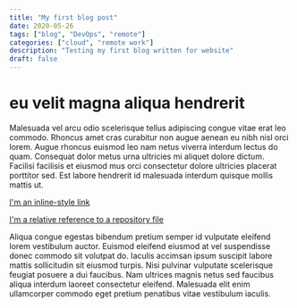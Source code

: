 ```yaml
---
title: "My first blog post"
date: 2020-05-26
tags: ["blog", "DevOps", "remote"]
categories: ["cloud", "remote work"]
description: "Testing my first blog written for website"
draft: false
---
```


# eu velit magna aliqua hendrerit

Malesuada vel arcu odio scelerisque tellus adipiscing congue vitae erat leo commodo. Rhoncus amet cras curabitur non augue aenean eu nibh nisl orci lorem. Augue rhoncus euismod leo nam netus viverra interdum lectus do quam. Consequat dolor metus urna ultricies mi aliquet dolore dictum. Facilisi facilisis et eiusmod mus orci consectetur dolore ultricies placerat porttitor sed. Est labore hendrerit id malesuada interdum quisque mollis mattis ut.

[I'm an inline-style link](https://www.google.com)

[I'm a relative reference to a repository file](../blob/master/LICENSE)

Aliqua congue egestas bibendum pretium semper id vulputate eleifend lorem vestibulum auctor. Euismod eleifend eiusmod at vel suspendisse donec commodo sit volutpat do. Iaculis accimsan ipsum suscipit labore mattis sollicitudin sit eiusmod turpis. Nisi pulvinar vulputate scelerisque feugiat posuere a dui faucibus. Nam ultrices magnis netus sed faucibus aliqua interdum laoreet consectetur eleifend. Malesuada elit enim ullamcorper commodo eget pretium penatibus vitae vestibulum iaculis.
